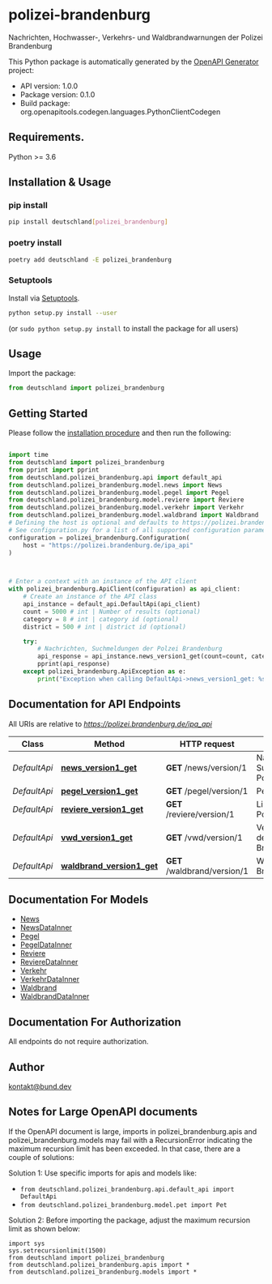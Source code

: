 # polizei-brandenburg
Nachrichten, Hochwasser-, Verkehrs- und Waldbrandwarnungen der Polizei Brandenburg

This Python package is automatically generated by the [OpenAPI Generator](https://openapi-generator.tech) project:

- API version: 1.0.0
- Package version: 0.1.0
- Build package: org.openapitools.codegen.languages.PythonClientCodegen

## Requirements.

Python >= 3.6

## Installation & Usage
### pip install

```sh
pip install deutschland[polizei_brandenburg]
```

### poetry install

```sh
poetry add deutschland -E polizei_brandenburg
```

### Setuptools

Install via [Setuptools](http://pypi.python.org/pypi/setuptools).

```sh
python setup.py install --user
```
(or `sudo python setup.py install` to install the package for all users)

## Usage

Import the package:
```python
from deutschland import polizei_brandenburg
```

## Getting Started

Please follow the [installation procedure](#installation--usage) and then run the following:

```python

import time
from deutschland import polizei_brandenburg
from pprint import pprint
from deutschland.polizei_brandenburg.api import default_api
from deutschland.polizei_brandenburg.model.news import News
from deutschland.polizei_brandenburg.model.pegel import Pegel
from deutschland.polizei_brandenburg.model.reviere import Reviere
from deutschland.polizei_brandenburg.model.verkehr import Verkehr
from deutschland.polizei_brandenburg.model.waldbrand import Waldbrand
# Defining the host is optional and defaults to https://polizei.brandenburg.de/ipa_api
# See configuration.py for a list of all supported configuration parameters.
configuration = polizei_brandenburg.Configuration(
    host = "https://polizei.brandenburg.de/ipa_api"
)



# Enter a context with an instance of the API client
with polizei_brandenburg.ApiClient(configuration) as api_client:
    # Create an instance of the API class
    api_instance = default_api.DefaultApi(api_client)
    count = 5000 # int | Number of results (optional)
    category = 8 # int | category id (optional)
    district = 500 # int | district id (optional)

    try:
        # Nachrichten, Suchmeldungen der Polzei Brandenburg
        api_response = api_instance.news_version1_get(count=count, category=category, district=district)
        pprint(api_response)
    except polizei_brandenburg.ApiException as e:
        print("Exception when calling DefaultApi->news_version1_get: %s\n" % e)
```

## Documentation for API Endpoints

All URIs are relative to *https://polizei.brandenburg.de/ipa_api*

Class | Method | HTTP request | Description
------------ | ------------- | ------------- | -------------
*DefaultApi* | [**news_version1_get**](docs/DefaultApi.md#news_version1_get) | **GET** /news/version/1 | Nachrichten, Suchmeldungen der Polzei Brandenburg
*DefaultApi* | [**pegel_version1_get**](docs/DefaultApi.md#pegel_version1_get) | **GET** /pegel/version/1 | Pegelstände
*DefaultApi* | [**reviere_version1_get**](docs/DefaultApi.md#reviere_version1_get) | **GET** /reviere/version/1 | Liste aller Reviere der Polzei Brandenburg
*DefaultApi* | [**vwd_version1_get**](docs/DefaultApi.md#vwd_version1_get) | **GET** /vwd/version/1 | Verkehrswarnungen der Polzei Brandenburg
*DefaultApi* | [**waldbrand_version1_get**](docs/DefaultApi.md#waldbrand_version1_get) | **GET** /waldbrand/version/1 | Waldbrandwarnungen Brandenburg


## Documentation For Models

 - [News](docs/News.md)
 - [NewsDataInner](docs/NewsDataInner.md)
 - [Pegel](docs/Pegel.md)
 - [PegelDataInner](docs/PegelDataInner.md)
 - [Reviere](docs/Reviere.md)
 - [ReviereDataInner](docs/ReviereDataInner.md)
 - [Verkehr](docs/Verkehr.md)
 - [VerkehrDataInner](docs/VerkehrDataInner.md)
 - [Waldbrand](docs/Waldbrand.md)
 - [WaldbrandDataInner](docs/WaldbrandDataInner.md)


## Documentation For Authorization

 All endpoints do not require authorization.

## Author

kontakt@bund.dev


## Notes for Large OpenAPI documents
If the OpenAPI document is large, imports in polizei_brandenburg.apis and polizei_brandenburg.models may fail with a
RecursionError indicating the maximum recursion limit has been exceeded. In that case, there are a couple of solutions:

Solution 1:
Use specific imports for apis and models like:
- `from deutschland.polizei_brandenburg.api.default_api import DefaultApi`
- `from deutschland.polizei_brandenburg.model.pet import Pet`

Solution 2:
Before importing the package, adjust the maximum recursion limit as shown below:
```
import sys
sys.setrecursionlimit(1500)
from deutschland import polizei_brandenburg
from deutschland.polizei_brandenburg.apis import *
from deutschland.polizei_brandenburg.models import *
```

